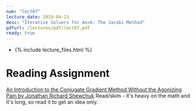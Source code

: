 ```yaml
---
num: "lect07"
lecture_date: 2019-04-23
desc: "Iterative Solvers for Ax=b: The Jacobi Method"
pdfurl: /lectures/pdf/lect07.pdf
ready: true
---
```


* {% include lecture_files.html %}
<!---
<a href="{{page.pdfurl | relative_url }}" data-ajax="false">Slides PDF</a>
--->

# Reading Assignment

[An Introduction to the Conjugate Gradient Method Without the Agonizing Pain by Jonathan Richard Shewchuk](https://www.cs.cmu.edu/~quake-papers/painless-conjugate-gradient.pdf)
Read/skim - it's heavy on the math and it's long, so read it to get an idea only.

